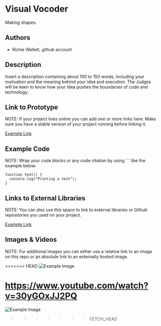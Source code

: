 # Visual Vocoder
Making shapes.

## Authors
- Richie Wallett, github account

## Description
Insert a description containing about 100 to 150 words, including your motivation and the meaning behind your idea and execution. The Judges will be keen to know how your idea pushes the boundaries of code and technology. 

## Link to Prototype
NOTE: If your project lives online you can add one or more links here. Make sure you have a stable version of your project running before linking it.

[Example Link](http://www.google.com "Example Link")

## Example Code
NOTE: Wrap your code blocks or any code citation by using ``` like the example below.
```
function test() {
  console.log("Printing a test");
}
```
## Links to External Libraries
 NOTE: You can also use this space to link to external libraries or Github repositories you used on your project.

[Example Link](http://www.google.com "Example Link")

## Images & Videos
NOTE: For additional images you can either use a relative link to an image on this repo or an absolute link to an externally hosted image.

<<<<<<< HEAD
![Example Image](../project_images/cover.jpg?raw=true "Example Image")

https://www.youtube.com/watch?v=30yGOxJJ2PQ
=======
![Example Image](http://www.graphicboutique.co.uk/lab/images/cover.jpg?raw=true "Example Image")
>>>>>>> FETCH_HEAD
